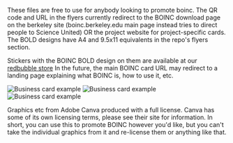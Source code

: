 These files are free to use for anybody looking to promote boinc. The QR code and URL in the flyers currently redirect to the BOINC download page on the berkeley site (boinc.berkeley.edu main page instead tries to direct people to Science United) OR the project website for project-specific cards. The BOLD designs have A4 and 9.5x11 equivalents in the repo's flyers section.

Stickers with the BOINC BOLD design on them are available at our [redbubble store](https://www.redbubble.com/shop/ap/152119682)
In the future, the main BOINC card URL may redirect to a landing page explaining what BOINC is, how to use it, etc. 

![Business card example](/BOINC-BOLD-1.png)
![Business card example](/BOINC-BOLD-2.png)
![Business card example](/BOINC-BOLD_2-1.png)

Graphics etc from Adobe Canva produced with a full license. Canva has some of its own licensing terms, please see their site for information. In short, you can use this to promote BOINC however you'd like, but you can't take the individual graphics from it and re-license them or anything like that.
